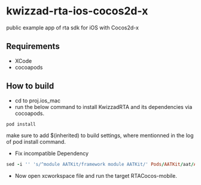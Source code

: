 # kwizzad-rta-ios-cocos2d-x
public example app of rta sdk for iOS with Cocos2d-x

## Requirements
* XCode
* cocoapods

## How to build
* cd to proj.ios_mac
* run the below command to install KwizzadRTA and its dependencies via cocoapods.
```ruby
pod install
```
make sure to add $(inherited) to build settings, where mentionned in the log of pod install command.
* Fix incompatible Dependency
```ruby
sed -i '' 's/^module AATKit/framework module AATKit/' Pods/AATKit/aat/AATKit.framework/Versions/A/Modules/module.modulemap
```
* Now open xcworkspace file  and run the target RTACocos-mobile.

